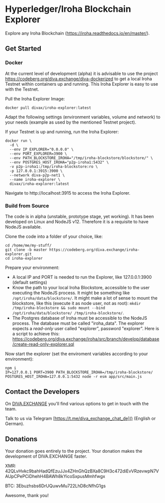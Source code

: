 # Hyperledger/Iroha Blockchain Explorer

Explore any Iroha Blockchain (https://iroha.readthedocs.io/en/master/).

## Get Started 

### Docker

At the current level of development (alpha) it is advisable to use the project https://codeberg.org/diva.exchange/diva-dockerized to get a local Iroha Testnet within containers up and running. This Iroha Explorer is easy to use with the Testnet.

Pull the Iroha Explorer Image:
```
docker pull divax/iroha-explorer:latest
```

Adapt the following settings (environment variables, volume and network) to your needs (example as used by the mentioned Testnet project).

If your Testnet is up and running, run the Iroha Explorer:
```
docker run \
  -d \
  --env IP_EXPLORER="0.0.0.0" \
  --env PORT_EXPLORER=3900 \
  --env PATH_BLOCKSTORE_IROHA="/tmp/iroha-blockstore/blockstore/" \
  --env POSTGRES_HOST_IROHA="p2p-iroha1:5432" \
  -v p2p-iroha1:/tmp/iroha-blockstore:ro \
  -p 127.0.0.1:3915:3900 \
  --network diva-p2p-net1 \
  --name iroha-explorer \
  divax/iroha-explorer:latest
```

Navigate to http://localhost:3915 to access the Iroha Explorer.

### Build from Source

The code is in alpha (unstable, prototype stage, yet working). It has been developed on Linux and NodeJS v12.
Therefore it is a requisite to have NodeJS available.

Clone the code into a folder of your choice, like:

```
cd /home/me/my-stuff/
git clone -b master https://codeberg.org/diva.exchange/iroha-explorer.git
cd iroha-explorer
```

Prepare your environment:

* A local IP and PORT is needed to run the Explorer, like 127.0.0.1:3900 (default settings)
* Know the path to your local Iroha Blockstore, accessible to the user executing the NodeJS process. It might be something like `/opt/iroha/data/blockstore/`. It might make a lot of sense to mount the blockstore, like this (execute it as node user, not as root): `mkdir /tmp/iroha-blockstore && sudo mount --bind /opt/iroha/data/blockstore/ /tmp/iroha-blockstore/`.
* The Postgres database of Iroha must be accessible to the NodeJS process. The database must be called "iroha_data". The explorer expects a _read-only_ user called "explorer", password "explorer". Here is a script to achieve this: https://codeberg.org/diva.exchange/iroha/src/branch/develop/database/create-read-only-explorer.sql

Now start the explorer (set the enviroment variables according to your environment):
```
npm i
IP=127.0.0.1 PORT=3900 PATH_BLOCKSTORE_IROHA=/tmp/iroha-blockstore/ POSTGRES_HOST_IROHA=127.0.0.1:5432 node -r esm app/src/main.js
```

## Contact the Developers

On [DIVA.EXCHANGE](https://www.diva.exchange) you'll find various options to get in touch with the team. 

Talk to us via Telegram [https://t.me/diva_exchange_chat_de]() (English or German).

## Donations

Your donation goes entirely to the project. Your donation makes the development of DIVA.EXCHANGE faster.

XMR: 42QLvHvkc9bahHadQfEzuJJx4ZHnGhQzBXa8C9H3c472diEvVRzevwpN7VAUpCPePCiDhehH4BAWh8kYicoSxpusMmhfwgx

BTC: 3Ebuzhsbs6DrUQuwvMu722LhD8cNfhG1gs

Awesome, thank you!
